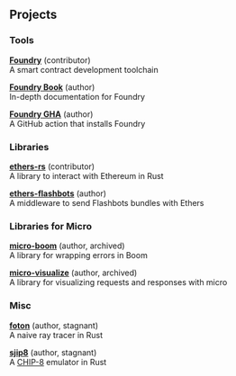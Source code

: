 ## Projects

### Tools

**[Foundry][foundry]** (contributor)  
A smart contract development toolchain

**[Foundry Book][foundry-book]** (author)  
In-depth documentation for Foundry

**[Foundry GHA][foundry-gha]** (author)  
A GitHub action that installs Foundry

### Libraries

**[ethers-rs][ethers-rs]** (contributor)  
A library to interact with Ethereum in Rust

**[ethers-flashbots][ethers-flashbots]** (author)  
A middleware to send Flashbots bundles with Ethers

### Libraries for Micro

**[micro-boom][micro-boom]** (author, archived)  
A library for wrapping errors in Boom

**[micro-visualize][micro-visualize]** (author, archived)  
A library for visualizing requests and responses with micro

### Misc

**[foton][foton]** (author, stagnant)  
A naive ray tracer in Rust

**[sjip8][sjip8]** (author, stagnant)  
A [CHIP-8][chip8-spec] emulator in Rust

[foundry]: https://github.com/foundry-rs/foundry
[foundry-book]: https://github.com/foundry-rs/foundry-book
[foundry-gha]: https://github.com/foundry-rs/foundry-toolchain
[ethers-rs]: https://github.com/gakonst/ethers-rs
[ethers-flashbots]: https://github.com/onbjerg/ethers-flashbots
[micro-boom]: https://github.com/onbjerg/micro-boom
[micro-visualize]: https://github.com/onbjerg/micro-visualize
[foton]: https://github.com/onbjerg/foton
[sjip8]: https://github.com/onbjerg/sjip8
[chip8-spec]: https://en.wikipedia.org/wiki/CHIP-8
